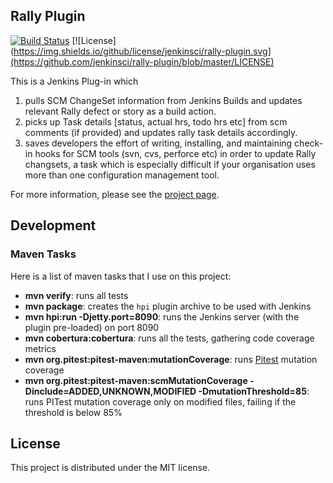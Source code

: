 ## Rally Plugin

[![Build Status](https://jenkins.ci.cloudbees.com/buildStatus/icon?job=plugins/rally-plugin)](https://jenkins.ci.cloudbees.com/job/plugins/job/rally-plugin/)
[![License](https://img.shields.io/github/license/jenkinsci/rally-plugin.svg](https://github.com/jenkinsci/rally-plugin/blob/master/LICENSE)

This is a Jenkins Plug-in which

1. pulls SCM ChangeSet information from Jenkins Builds and updates relevant Rally defect or story as a build action.
1. picks up Task details [status, actual hrs, todo hrs etc] from scm comments (if provided) and updates rally task details accordingly.
1. saves developers the effort of writing, installing, and maintaining check-in hooks for SCM tools (svn, cvs, perforce etc) in order to update Rally changsets, a task which is especially difficult if your organisation uses more than one configuration management tool.

For more information, please see the [project page](https://jenkinsci.github.io/rally-plugin).

## Development

### Maven Tasks

Here is a list of maven tasks that I use on this project:

* **mvn verify**: runs all tests
* **mvn package**: creates the `hpi` plugin archive to be used with Jenkins
* **mvn hpi:run -Djetty.port=8090**: runs the Jenkins server (with the plugin pre-loaded) on port 8090
* **mvn cobertura:cobertura**: runs all the tests, gathering code coverage metrics
* **mvn org.pitest:pitest-maven:mutationCoverage**: runs [Pitest](http://pitest.org/) mutation coverage
* **mvn org.pitest:pitest-maven:scmMutationCoverage -Dinclude=ADDED,UNKNOWN,MODIFIED -DmutationThreshold=85**: runs PITest mutation coverage only on modified files, failing if the threshold is below 85%

## License

This project is distributed under the MIT license.